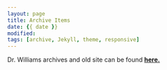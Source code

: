 ```yaml
---
layout: page
title: Archive Items
date: {{ date }}
modified:
tags: [archive, Jekyll, theme, responsive]
---
```


Dr. Williams archives and old site can be found [**here.**](http://econfaculty.gmu.edu/wew/)
